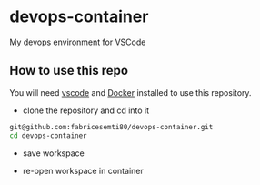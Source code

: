 # devops-container
My devops environment for VSCode

## How to use this repo

You will need [vscode](https://code.visualstudio.com/) and [Docker](https://www.docker.com/) installed to use this repository.

- clone the repository and cd into it

```sh
git@github.com:fabricesemti80/devops-container.git
cd devops-container
```
- save workspace

- re-open workspace in container


